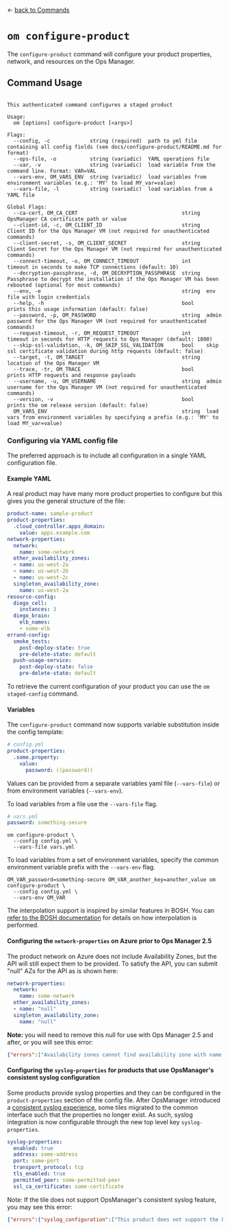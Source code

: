 <!--- This file is autogenerated from the files in docsgenerator/templates/configure-product --->
&larr; [back to Commands](../README.md)

# `om configure-product`

The `configure-product` command will configure your product properties, network, and resources on the Ops Manager.

## Command Usage
```

This authenticated command configures a staged product

Usage:
  om [options] configure-product [<args>]

Flags:
  --config, -c             string (required)  path to yml file containing all config fields (see docs/configure-product/README.md for format)
  --ops-file, -o           string (variadic)  YAML operations file
  --var, -v                string (variadic)  load variable from the command line. Format: VAR=VAL
  --vars-env, OM_VARS_ENV  string (variadic)  load variables from environment variables (e.g.: 'MY' to load MY_var=value)
  --vars-file, -l          string (variadic)  load variables from a YAML file

Global Flags:
  --ca-cert, OM_CA_CERT                                  string  OpsManager CA certificate path or value
  --client-id, -c, OM_CLIENT_ID                          string  Client ID for the Ops Manager VM (not required for unauthenticated commands)
  --client-secret, -s, OM_CLIENT_SECRET                  string  Client Secret for the Ops Manager VM (not required for unauthenticated commands)
  --connect-timeout, -o, OM_CONNECT_TIMEOUT              int     timeout in seconds to make TCP connections (default: 10)
  --decryption-passphrase, -d, OM_DECRYPTION_PASSPHRASE  string  Passphrase to decrypt the installation if the Ops Manager VM has been rebooted (optional for most commands)
  --env, -e                                              string  env file with login credentials
  --help, -h                                             bool    prints this usage information (default: false)
  --password, -p, OM_PASSWORD                            string  admin password for the Ops Manager VM (not required for unauthenticated commands)
  --request-timeout, -r, OM_REQUEST_TIMEOUT              int     timeout in seconds for HTTP requests to Ops Manager (default: 1800)
  --skip-ssl-validation, -k, OM_SKIP_SSL_VALIDATION      bool    skip ssl certificate validation during http requests (default: false)
  --target, -t, OM_TARGET                                string  location of the Ops Manager VM
  --trace, -tr, OM_TRACE                                 bool    prints HTTP requests and response payloads
  --username, -u, OM_USERNAME                            string  admin username for the Ops Manager VM (not required for unauthenticated commands)
  --version, -v                                          bool    prints the om release version (default: false)
  OM_VARS_ENV                                            string  load vars from environment variables by specifying a prefix (e.g.: 'MY' to load MY_var=value)

```

### Configuring via YAML config file

The preferred approach is to include all configuration in a single YAML
configuration file.

#### Example YAML

A real product may have many more product properties to configure but this gives
you the general structure of the file:

```yaml
product-name: sample-product
product-properties:
  .cloud_controller.apps_domain:
    value: apps.example.com
network-properties:
  network:
    name: some-network
  other_availability_zones:
  - name: us-west-2a
  - name: us-west-2b
  - name: us-west-2c
  singleton_availability_zone:
    name: us-west-2a
resource-config:
  diego_cell:
    instances: 3
  diego_brain:
    elb_names:
    - some-elb
errand-config:
  smoke_tests:
    post-deploy-state: true
    pre-delete-state: default
  push-usage-service:
    post-deploy-state: false
    pre-delete-state: default
```

To retrieve the current configuration of your product you can use the `om
staged-config` command.

#### Variables

The `configure-product` command now supports variable substitution inside the config template:

```yaml
# config.yml
product-properties:
  .some.property:
    value:
      password: ((password))
```

Values can be provided from a separate variables yaml file (`--vars-file`) or from environment variables (`--vars-env`).

To load variables from a file use the `--vars-file` flag.

```yaml
# vars.yml
password: something-secure
```

```
om configure-product \
  --config config.yml \
  --vars-file vars.yml
```

To load variables from a set of environment variables, specify the common
environment variable prefix with the `--vars-env` flag.

```
OM_VAR_password=something-secure OM_VAR_another_key=another_value om configure-product \
  --config config.yml \
  --vars-env OM_VAR
```

The interpolation support is inspired by similar features in BOSH. You can
[refer to the BOSH documentation](https://bosh.io/docs/cli-int/) for details on how interpolation
is performed.

#### Configuring the `network-properties` on Azure prior to Ops Manager 2.5

The product network on Azure does not include Availability Zones, but the API will still expect them to be provided.
To satisfy the API, you can submit "null" AZs for the API as is shown here:

```yaml
network-properties:
  network:
    name: some-network
  other_availability_zones:
  - name: "null"
  singleton_availability_zone:
    name: "null"
```

**Note:** you will need to remove this null
for use with Ops Manager 2.5 and after, or you will see this error:
```json
{"errors":["Availability zones cannot find availability zone with name null"]}
```

#### Configuring the `syslog-properties` for products that use OpsManager's consistent syslog configuration

Some products provide syslog properties and they can be configured in the `product-properties` section of the config file.
After OpsManager introduced a [consistent syslog experience](https://docs.pivotal.io/pivotalcf/2-4/pcf-release-notes/opsmanager-rn.html#consistent-syslog),
some tiles migrated to the common interface such that the properties no longer exist. As such, syslog integration is now configurable through the new top level key `syslog-properties`.

```yaml
syslog-properties:
  enabled: true
  address: some-address
  port: some-port
  transport_protocol: tcp
  tls_enabled: true
  permitted_peer: some-permitted-peer
  ssl_ca_certificate: some-certificate
```

Note: If the tile does not support OpsManager's consistent syslog feature, you may see this error:
```json
{"errors":{"syslog_configuration":["This product does not support the Ops Manager consistent syslog configuration feature. If the product supports custom syslog configuration, those properties can be set via the /api/v0/staged/products/:product_guid/properties endpoint.\n"]}}
```